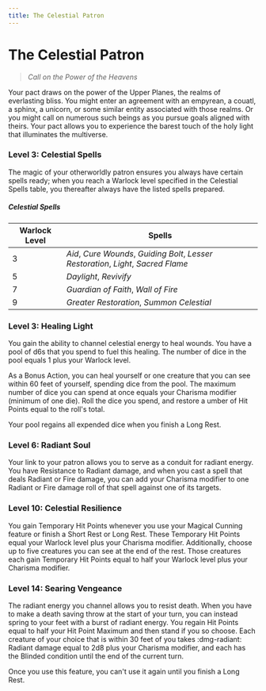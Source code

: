 ```yaml
---
title: The Celestial Patron
---
```


# The Celestial Patron

> *Call on the Power of the Heavens*

Your pact draws on the power of the Upper Planes, the realms of everlasting bliss. You might enter an agreement with an empyrean, a couatl, a sphinx, a unicorn, or some similar entity associated with those realms. Or you might call on numerous such beings as you pursue goals aligned with theirs. Your pact allows you to experience the barest touch of the holy light that illuminates the multiverse.

### Level 3: Celestial Spells

The magic of your otherworldly patron ensures you always have certain spells ready; when you reach a Warlock level specified in the Celestial Spells table, you thereafter always have the listed spells prepared.

##### Celestial Spells

| Warlock Level | Spells |
|---|---|
| 3 | *Aid*, *Cure Wounds*, *Guiding Bolt*, *Lesser Restoration*, *Light*, *Sacred Flame* |
| 5 | *Daylight*, *Revivify* |
| 7 | *Guardian of Faith*, *Wall of Fire* |
| 9 | *Greater Restoration*, *Summon Celestial* |

### Level 3: Healing Light

You gain the ability to channel celestial energy to heal wounds. You have a pool of d6s that you spend to fuel this healing. The number of dice in the pool equals 1 plus your Warlock level.

As a Bonus Action, you can heal yourself or one creature that you can see within 60 feet of yourself, spending dice from the pool. The maximum number of dice you can spend at once equals your Charisma modifier (minimum of one die). Roll the dice you spend, and restore a umber of Hit Points equal to the roll's total.

Your pool regains all expended dice when you finish a Long Rest.

### Level 6: Radiant Soul

Your link to your patron allows you to serve as a conduit for radiant energy. You have Resistance to Radiant damage, and when you cast a spell that deals Radiant or Fire damage, you can add your Charisma modifier to one Radiant or Fire damage roll of that spell against one of its targets.

### Level 10: Celestial Resilience

You gain Temporary Hit Points whenever you use your Magical Cunning feature or finish a Short Rest or Long Rest. These Temporary Hit Points equal your Warlock level plus your Charisma modifier. Additionally, choose up to five creatures you can see at the end of the rest. Those creatures each gain Temporary Hit Points equal to half your Warlock level plus your Charisma modifier.

### Level 14: Searing Vengeance

The radiant energy you channel allows you to resist death. When you have to make a death saving throw at the start of your turn, you can instead spring to your feet with a burst of radiant energy. You regain Hit Points equal to half your Hit Point Maximum and then stand if you so choose. Each creature of your choice that is within 30 feet of you takes :dmg-radiant: Radiant damage equal to 2d8 plus your Charisma modifier, and each has the Blinded condition until the end of the current turn.

Once you use this feature, you can't use it again until you finish a Long Rest.
